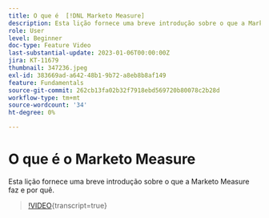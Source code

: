 ```yaml
---
title: O que é  [!DNL Marketo Measure]
description: Esta lição fornece uma breve introdução sobre o que a Marketo Measure faz e por quê.
role: User
level: Beginner
doc-type: Feature Video
last-substantial-update: 2023-01-06T00:00:00Z
jira: KT-11679
thumbnail: 347236.jpeg
exl-id: 383669ad-a642-48b1-9b72-a8eb8b8af149
feature: Fundamentals
source-git-commit: 262cb13fa02b32f7918ebd569720b80078c2b28d
workflow-type: tm+mt
source-wordcount: '34'
ht-degree: 0%

---
```


# O que é o Marketo Measure

Esta lição fornece uma breve introdução sobre o que a Marketo Measure faz e por quê.

>[!VIDEO](https://video.tv.adobe.com/v/347236/?learn=on){transcript=true}
